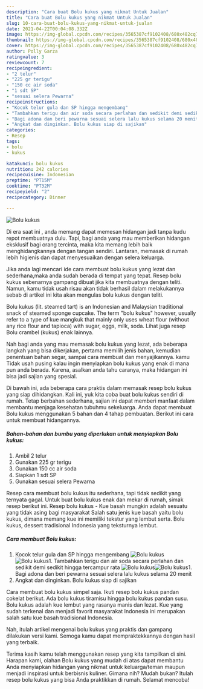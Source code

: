 ```yaml
---
description: "Cara buat Bolu kukus yang nikmat Untuk Jualan"
title: "Cara buat Bolu kukus yang nikmat Untuk Jualan"
slug: 10-cara-buat-bolu-kukus-yang-nikmat-untuk-jualan
date: 2021-04-22T00:04:08.332Z
image: https://img-global.cpcdn.com/recipes/3565387cf9102408/680x482cq70/bolu-kukus-foto-resep-utama.jpg
thumbnail: https://img-global.cpcdn.com/recipes/3565387cf9102408/680x482cq70/bolu-kukus-foto-resep-utama.jpg
cover: https://img-global.cpcdn.com/recipes/3565387cf9102408/680x482cq70/bolu-kukus-foto-resep-utama.jpg
author: Polly Garza
ratingvalue: 3
reviewcount: 7
recipeingredient:
- "2 telur"
- "225 gr terigu"
- "150 cc air soda"
- "1 sdt SP"
- "sesuai selera Pewarna"
recipeinstructions:
- "Kocok telur gula dan SP hingga mengembang"
- "Tambahkan terigu dan air soda secara perlahan dan sedikit demi sedikit hingga tercampur rata"
- "Bagi adona dan beri pewarna sesuai selera lalu kukus selama 20 menit"
- "Angkat dan dinginkan. Bolu kukus siap di sajikan"
categories:
- Resep
tags:
- bolu
- kukus

katakunci: bolu kukus 
nutrition: 242 calories
recipecuisine: Indonesian
preptime: "PT15M"
cooktime: "PT32M"
recipeyield: "2"
recipecategory: Dinner

---
```



![Bolu kukus](https://img-global.cpcdn.com/recipes/3565387cf9102408/680x482cq70/bolu-kukus-foto-resep-utama.jpg)

Di era  saat ini , anda memang dapat memesan hidangan jadi tanpa kudu repot membuatnya dulu. Tapi, bagi anda yang mau memberikan hidangan eksklusif bagi orang tercinta, maka kita memang lebih baik menghidangkannya dengan tangan sendiri. Lantaran, memasak di rumah lebih higienis dan dapat menyesuaikan dengan selera keluarga.

Jika anda lagi mencari ide cara membuat bolu kukus yang lezat dan sederhana,maka anda sudah berada di tempat yang tepat. Resep bolu kukus  sebenarnya gampang dibuat jika kita membuatnya dengan teliti. Namun, kamu tidak usah risau akan tidak berhasil dalam melakukannya 
sebab di artikel ini kita akan mengulas bolu kukus dengan teliti.  

Bolu kukus (lit. steamed tart) is an Indonesian and Malaysian traditional snack of steamed sponge cupcake. The term &#34;bolu kukus&#34; however, usually refer to a type of kue mangkuk that mainly only uses wheat flour (without any rice flour and tapioca) with sugar, eggs, milk, soda. Lihat juga resep Bolu crambel (kukus) enak lainnya.

Nah bagi anda yang mau memasak bolu kukus yang lezat, ada beberapa langkah yang bisa dikerjakan, pertama memilih jenis bahan, kemudian penentuan bahan segar, sampai cara membuat dan menyajikannya. kamu Tidak usah pusing kalau ingin menyiapkan bolu kukus yang enak di mana pun anda berada. Karena, asalkan anda  tahu caranya, maka hidangan ini bisa jadi sajian yang spesial.

Di bawah ini, ada beberapa cara praktis  dalam memasak resep bolu kukus yang siap dihidangkan. Kali ini, yuk kita coba buat bolu kukus sendiri di rumah. Tetap berbahan sederhana, sajian ini dapat memberi manfaat dalam membantu menjaga kesehatan tubuhmu sekeluarga. Anda dapat membuat Bolu kukus menggunakan 5 bahan dan 4 tahap pembuatan. Berikut ini cara untuk membuat hidangannya.

<!--inarticleads1-->

##### Bahan-bahan dan bumbu yang diperlukan untuk menyiapkan Bolu kukus:

1. Ambil 2 telur
1. Gunakan 225 gr terigu
1. Gunakan 150 cc air soda
1. Siapkan 1 sdt SP
1. Gunakan sesuai selera Pewarna


Resep cara membuat bolu kukus itu sederhana, tapi tidak sedikit yang ternyata gagal. Untuk buat bolu kukus enak dan mekar di rumah, simak resep berikut ini. Resep bolu kukus - Kue basah mungkin adalah sesuatu yang tidak asing bagi masyarakat Salah satu jenis kue basah yaitu bolu kukus, dimana memang kue ini memiliki tekstur yang lembut serta. Bolu kukus, dessert tradisional Indonesia yang teksturnya lembut. 

<!--inarticleads2-->

##### Cara membuat Bolu kukus:

1. Kocok telur gula dan SP hingga mengembang
<img src="https://img-global.cpcdn.com/steps/6b332714243279e4/160x128cq70/bolu-kukus-langkah-memasak-1-foto.jpg" alt="Bolu kukus"><img src="https://img-global.cpcdn.com/steps/a8c3b7129d92a759/160x128cq70/bolu-kukus-langkah-memasak-1-foto.jpg" alt="Bolu kukus">1. Tambahkan terigu dan air soda secara perlahan dan sedikit demi sedikit hingga tercampur rata
<img src="https://img-global.cpcdn.com/steps/ff4819ad24f9d1f8/160x128cq70/bolu-kukus-langkah-memasak-2-foto.jpg" alt="Bolu kukus"><img src="https://img-global.cpcdn.com/steps/7df75483508b1687/160x128cq70/bolu-kukus-langkah-memasak-2-foto.jpg" alt="Bolu kukus">1. Bagi adona dan beri pewarna sesuai selera lalu kukus selama 20 menit
1. Angkat dan dinginkan. Bolu kukus siap di sajikan


Cara membuat bolu kukus simpel saja. Ikuti resep bolu kukus pandan cokelat berikut. Ada bolu kukus tiramisu hingga bolu kukus pandan susu. Bolu kukus adalah kue lembut yang rasanya manis dan lezat. Kue yang sudah terkenal dan menjadi favorit masyarakat Indonesia ini merupakan salah satu kue basah tradisional Indonesia. 

Nah, itulah artikel mengenai  bolu kukus  yang praktis dan gampang dilakukan versi kami. Semoga kamu dapat mempraktekkannya dengan hasil yang terbaik. 

Terima kasih kamu telah menggunakan resep yang kita tampilkan di sini. Harapan kami, olahan  Bolu kukus yang mudah di atas dapat membantu Anda menyiapkan hidangan yang nikmat untuk keluarga/teman maupun menjadi inspirasi untuk berbisnis kuliner. Gimana nih? Mudah bukan? Itulah resep bolu kukus yang bisa Anda praktikkan di rumah. Selamat mencoba!

